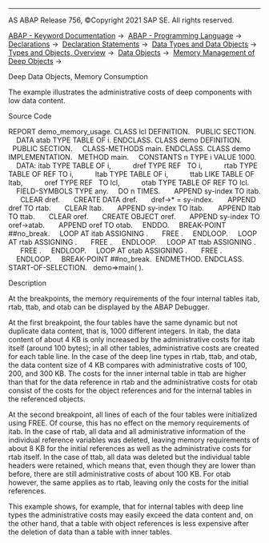   

* * *

AS ABAP Release 756, ©Copyright 2021 SAP SE. All rights reserved.

[ABAP - Keyword Documentation](https://help.sap.com/doc/abapdocu_756_index_htm/7.56/en-US/abenabap.htm) →  [ABAP - Programming Language](https://help.sap.com/doc/abapdocu_756_index_htm/7.56/en-US/abenabap_reference.htm) →  [Declarations](https://help.sap.com/doc/abapdocu_756_index_htm/7.56/en-US/abendeclarations.htm) →  [Declaration Statements](https://help.sap.com/doc/abapdocu_756_index_htm/7.56/en-US/abenabap_declarations.htm) →  [Data Types and Data Objects](https://help.sap.com/doc/abapdocu_756_index_htm/7.56/en-US/abentypes_and_objects.htm) →  [Types and Objects, Overview](https://help.sap.com/doc/abapdocu_756_index_htm/7.56/en-US/abentypes_objects_oview.htm) →  [Data Objects](https://help.sap.com/doc/abapdocu_756_index_htm/7.56/en-US/abendata_objects.htm) →  [Memory Management of Deep Objects](https://help.sap.com/doc/abapdocu_756_index_htm/7.56/en-US/abenmemory_consumption.htm) → 

Deep Data Objects, Memory Consumption

The example illustrates the administrative costs of deep components with low data content.

Source Code

REPORT demo\_memory\_usage.
CLASS lcl DEFINITION.
  PUBLIC SECTION.
    DATA atab TYPE TABLE OF i.
ENDCLASS.
CLASS demo DEFINITION.
  PUBLIC SECTION.
    CLASS-METHODS main.
ENDCLASS.
CLASS demo IMPLEMENTATION.
  METHOD main.
    CONSTANTS n TYPE i VALUE 1000.
    DATA: itab TYPE TABLE OF i,
          dref TYPE REF   TO i,
          rtab TYPE TABLE OF REF TO i,
          ltab TYPE TABLE OF i,
          ttab LIKE TABLE OF ltab,
          oref TYPE REF   TO lcl,
          otab TYPE TABLE OF REF TO lcl.
    FIELD-SYMBOLS <line> TYPE any.
    DO n TIMES.
      APPEND sy-index TO itab.
      CLEAR dref.
      CREATE DATA dref.
      dref->\* = sy-index.
      APPEND dref TO rtab.
      CLEAR ltab.
      APPEND sy-index TO ltab.
      APPEND ltab TO ttab.
      CLEAR oref.
      CREATE OBJECT oref.
      APPEND sy-index TO oref->atab.
      APPEND oref TO otab.
    ENDDO.
    BREAK-POINT ##no\_break.
    LOOP AT itab ASSIGNING <line>.
      FREE <line>.
    ENDLOOP.
    LOOP AT rtab ASSIGNING <line>.
      FREE <line>.
    ENDLOOP.
    LOOP AT ttab ASSIGNING <line>.
      FREE <line>.
    ENDLOOP.
    LOOP AT otab ASSIGNING <line>.
      FREE <line>.
    ENDLOOP.
    BREAK-POINT ##no\_break.  ENDMETHOD.
ENDCLASS.
START-OF-SELECTION.
  demo=>main( ).

Description

At the breakpoints, the memory requirements of the four internal tables itab, rtab, ttab, and otab can be displayed by the ABAP Debugger.

At the first breakpoint, the four tables have the same dynamic but not duplicate data content, that is, 1000 different integers. In itab, the data content of about 4 KB is only increased by the administrative costs for itab itself (around 100 bytes); in all other tables, administrative costs are created for each table line. In the case of the deep line types in rtab, ttab, and otab, the data content size of 4 KB compares with administrative costs of 100, 200, and 300 KB. The costs for the inner internal table in ttab are higher than that for the data reference in rtab and the administrative costs for otab consist of the costs for the object references and for the internal tables in the referenced objects.

At the second breakpoint, all lines of each of the four tables were initialized using FREE. Of course, this has no effect on the memory requirements of itab. In the case of rtab, all data and all administrative information of the individual reference variables was deleted, leaving memory requirements of about 8 KB for the initial references as well as the administrative costs for rtab itself. In the case of ttab, all data was deleted but the individual table headers were retained, which means that, even though they are lower than before, there are still administrative costs of about 100 KB. For otab however, the same applies as to rtab, leaving only the costs for the initial references.

This example shows, for example, that for internal tables with deep line types the administrative costs may easily exceed the data content and, on the other hand, that a table with object references is less expensive after the deletion of data than a table with inner tables.